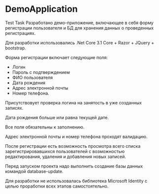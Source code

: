 # DemoApplication
Test Task
Разработано демо-приложение, включающее в себя форму регистрации пользователя и БД для хранения данных о проведенных регистрациях.

Для разработки использовались .Net Core 3.1 Core + Razor + JQuery + bootstrap.

Форма регистрации включает следующие поля:
<ul>
<li>Логин</li>
<li>Пароль с подтверждением</li>
<li>ФИО пользователя</li>
<li>Дата рождения</li>
<li>Адрес электронной почты</li>
<li>Номер телефона.</li>
</ul>

Присутствовует проверка логина на занятость в уже созданных записях.

Дата рождения больше или равна текущей дате.

Все поля обязательны к заполнению.

Адрес электронной почты и номер телефона проходят валидацию.

После регистрации есть возможность просмотра всего списка зарегистрировавшихся пользователей с возможностью редактирования, удаления и добавления новых записей.

Перед запуском проекта надо выполнить создание базы данных командой database-update.

Для разработки не использовалась библиотека Microsoft Identity с целью проработки всех этапов самостоятельно.
